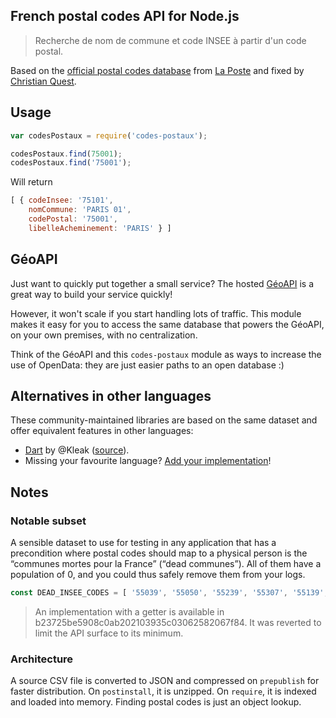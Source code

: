 French postal codes API for Node.js
------

> Recherche de nom de commune et code INSEE à partir d'un code postal.

Based on the [official postal codes database](https://www.data.gouv.fr/fr/datasets/base-officielle-des-codes-postaux/) from [La Poste](http://www.laposte.fr/) and fixed by [Christian Quest](https://github.com/cquest).

## Usage
```js
var codesPostaux = require('codes-postaux');

codesPostaux.find(75001);
codesPostaux.find('75001');
```

Will return
```js
[ { codeInsee: '75101',
    nomCommune: 'PARIS 01',
    codePostal: '75001',
    libelleAcheminement: 'PARIS' } ]
```

## GéoAPI

Just want to quickly put together a small service? The hosted [GéoAPI](https://api.gouv.fr/api/geoapi) is a great way to build your service quickly!

However, it won't scale if you start handling lots of traffic. This module makes it easy for you to access the same database that powers the GéoAPI, on your own premises, with no centralization.

Think of the GéoAPI and this `codes-postaux` module as ways to increase the use of OpenData: they are just easier paths to an open database  :)


## Alternatives in other languages

These community-maintained libraries are based on the same dataset and offer equivalent features in other languages:

- [Dart](https://pub.dartlang.org/packages/code_postaux) by @Kleak ([source](https://github.com/Kleak/code_postaux)).
- Missing your favourite language? [Add your implementation](https://github.com/sgmap/codes-postaux/blob/master/CONTRIBUTING.md)!


## Notes

### Notable subset

A sensible dataset to use for testing in any application that has a precondition where postal codes should map to a physical person is the “communes mortes pour la France” (“dead communes”). All of them have a population of 0, and you could thus safely remove them from your logs.

```js
const DEAD_INSEE_CODES = [ '55039', '55050', '55239', '55307', '55139', '55189' ];
```

> An implementation with a getter is available in b23725be5908c0ab202103935c03062582067f84. It was reverted to limit the API surface to its minimum.

### Architecture

A source CSV file is converted to JSON and compressed on `prepublish` for faster distribution.
On `postinstall`, it is unzipped.
On `require`, it is indexed and loaded into memory. Finding postal codes is just an object lookup.
